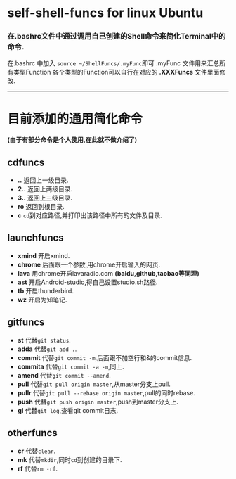 self-shell-funcs for linux Ubuntu
================



### 在.bashrc文件中通过调用自己创建的Shell命令来简化Terminal中的命令.
在.bashrc 中加入 `source ~/ShellFuncs/.myFunc`即可
.myFunc 文件用来汇总所有类型Function
各个类型的Function可以自行在对应的 **.XXXFuncs** 文件里面修改.

---
# 目前添加的通用简化命令

#### (由于有部分命令是个人使用,在此就不做介绍了)

## cdfuncs
* **..**  返回上一级目录.
* **2..** 返回上两级目录.
* **3..** 返回上三级目录.
* **ro** 返回到根目录.
* **c** `cd`到对应路径,并打印出该路径中所有的文件及目录.

## launchfuncs
* **xmind** 开启xmind.
* **chrome** 后面跟一个参数,用chrome开启输入的网页.
* **lava** 用chrome开启lavaradio.com **(baidu,github,taobao等同理)**
* **ast** 开启Android-studio,得自己设置studio.sh路径.
* **tb** 开启thunderbird.
* **wz** 开启为知笔记.

## gitfuncs
* **st** 代替`git status`.
* **adda** 代替`git add .`.
* **commit** 代替`git commit -m`,后面跟不加空行和&的commit信息.
* **commita** 代替`git commit -a -m`,同上.
* **amend** 代替`git commit --amend`.
* **pull** 代替`git pull origin master`,从master分支上pull.
* **pullr** 代替`git pull --rebase origin master`,pull的同时rebase.
* **push** 代替`git push origin master`,push到master分支上.
* **gl** 代替`git log`,查看git commit日志.

## otherfuncs
* **cr** 代替`clear`.
* **mk** 代替`mkdir`,同时`cd`到创建的目录下.
* **rf** 代替`rm -rf`.